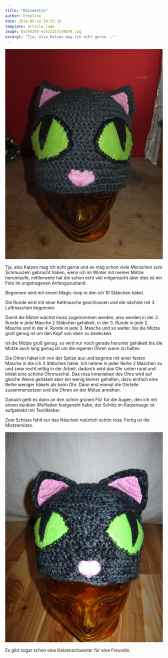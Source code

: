 ```yaml
---
title: "Mützekatze"
author: Ermeline
date: 2014-05-18 18:25:10
template: article.jade
image: DSCF0295-e1422117136878.jpg
excerpt: "Tja, also Katzen mag ich echt gerne..."
---
```


![DSCF0295](DSCF0295-e1422117136878.jpg)

Tja, also Katzen mag ich echt gerne und es mag schon viele Menschen zum
Schmunzeln gebracht haben, wenn ich im Winter mit meiner Mütze
herumlaufe, mittlerweile hat die schon echt viel mitgemacht aber dies
ist ein Foto im ungetragenen Anfangszustand.

Begonnen wird mit einem Magic-loop in den ich 10 Stäbchen häkel.

Die Runde wird mit einer Kettmasche geschlossen und die nächste mit 3
Luftmaschen begonnen.

Damit die Mütze wächst muss zugenommen werden, also werden in der 2.
Runde in jede Masche 2 Stäbchen gehäkelt, in der 3. Runde in jede 2.
Masche und in der 4. Runde in jede 3. Masche und so weiter, bis die
Mütze groß genug ist um den Kopf von oben zu bedecken.

Ist die Mütze groß genug, so wird nur noch gerade herunter gehäkelt bis
die Mütze auch lang genug ist um die eigenen Ohren warm zu halten.

Die Ohren häkel ich von der Spitze aus und beginne mit einer festen
Masche in die ich 3 Stäbchen häkel. Ich nehme in jeder Reihe 2 Maschen
zu und zwar recht mittig in der Arbeit, dadurch wird das Ohr unten rund
und bildet eine schöne Ohrmuschel. Das rosa Innenleben des Ohrs wird auf
gleiche Weise gehäkelt aber ein wenig kleiner gehalten, dazu einfach
eine Reihe weniger häkeln als beim Ohr. Dann erst einmal die Ohrteile
zusammensetzen und die Ohren an der Mütze annähen.

Danach geht es dann an den schön grünen Filz für die Augen, den ich mit
einem dunklen Wollfaden festgenäht habe, der Schlitz im Katzenauge ist
aufgeklebt mit Textilkleber.

Zum Schluss fehlt nur das Näschen natürlich schön rosa. Fertig ist die
Mietzemütze.

![IMG\_4427](IMG_4427-e1422117333249.jpg)

Es gibt sogar schon eine Katzenschwester für eine Freundin.

